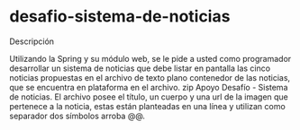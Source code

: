 # desafio-sistema-de-noticias

Descripción

Utilizando la Spring y su módulo web, se le pide a usted como programador desarrollar un
sistema de noticias que debe listar en pantalla las cinco noticias propuestas en el archivo de
texto plano contenedor de las noticias, que se encuentra en plataforma en el archivo. zip Apoyo
Desafío - Sistema de noticias.
El archivo posee el título, un cuerpo y una url de la imagen que pertenece a la noticia, estas
están planteadas en una línea y utilizan como separador dos símbolos arroba @@.
